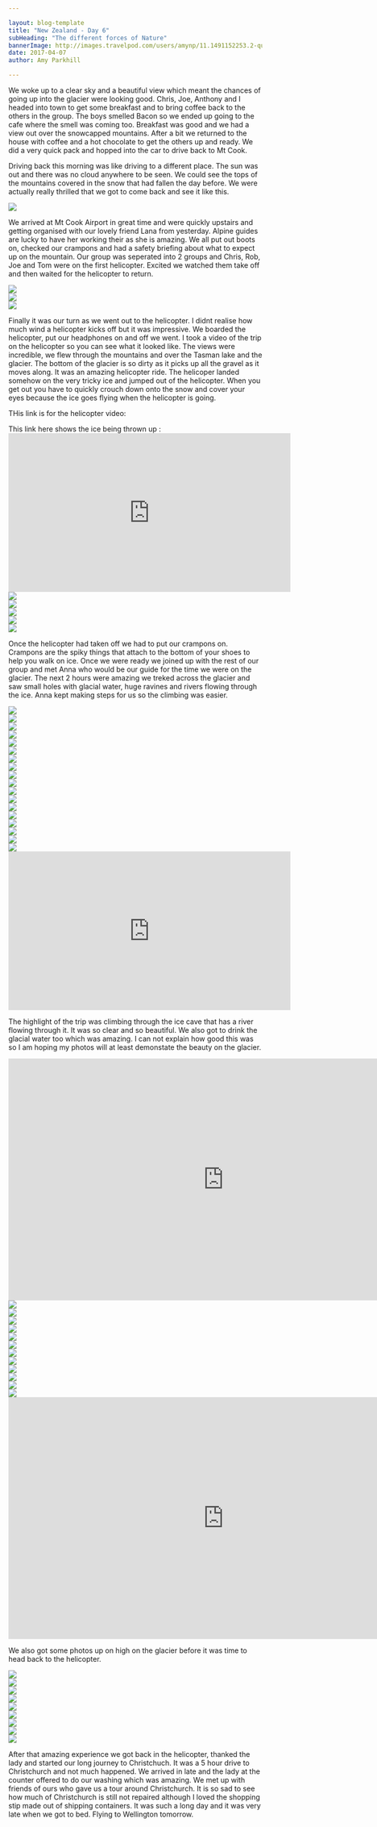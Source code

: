 ```yaml
---

layout: blog-template
title: "New Zealand - Day 6"
subHeading: "The different forces of Nature"
bannerImage: http://images.travelpod.com/users/amynp/11.1491152253.2-queenstown.jpg
date: 2017-04-07
author: Amy Parkhill

---
```


We woke up to a clear sky and a beautiful view which meant the chances of going up into the glacier were looking good. Chris, Joe, Anthony and I headed into town to get some breakfast and to bring coffee back to the others in the group. The boys smelled Bacon so we ended up going to the cafe where the smell was coming too. Breakfast was good and we had a view out over the snowcapped mountains. After a bit we returned to the house with coffee and a hot chocolate to get the others up and ready. We did a very quick pack and hopped into the car to drive back to Mt Cook. 

Driving back this morning was like driving to a different place. The sun was out and there was no cloud anywhere to be seen. We could see the tops of the mountains covered in the snow that had fallen the day before. We were actually really thrilled that we got to come back and see it like this. 

<div class="center-image"><img src="http://images.travelpod.com/users/amynp/11.1491683174.snow-mountains.jpg" /></div>

We arrived at Mt Cook Airport in great time and were quickly upstairs and getting organised with our lovely friend Lana from yesterday. Alpine guides are lucky to have her working their as she is amazing. We all put out boots on, checked our crampons and had a safety briefing about what to expect up on the mountain. Our group was seperated into 2 groups and Chris, Rob, Joe and Tom were on the first helicopter. Excited we watched them take off and then waited for the helicopter to return. 

<div class="center-image"><img src="http://images.travelpod.com/users/amynp/11.1491683174.hiking-boots.jpg" /></div>
<div class="center-image"><img src="http://images.travelpod.com/users/amynp/11.1491683174.chopper.jpg" /></div>
<div class="center-image"><img src="http://images.travelpod.com/users/amynp/11.1491683174.1st-group-going.jpg" /></div>

Finally it was our turn as we went out to the helicopter. I didnt realise how much wind a helicopter kicks off but it was impressive. We boarded the helicopter, put our headphones on and off we went. I took a video of the trip on the helicopter so you can see what it looked like. The views were incredible, we flew through the mountains and over the Tasman lake and the glacier. The bottom of the glacier is so dirty as it picks up all the gravel as it moves along. It was an amazing helicopter ride. The helicoper landed somehow on the very tricky ice and jumped out of the helicopter. When you get out you have to quickly crouch down onto the snow and cover your eyes because the ice goes flying when the helicopter is going. 

THis link is for the helicopter video: 
<div class="post-video">                               </div>
This link here shows the ice being thrown up : 

<div class="post-video"> <iframe width="560" height="315" src="https://www.youtube.com/embed/rhocAMdeqY8" frameborder="0" allowfullscreen></iframe>    </div>

<div class="center-image"><img src="http://images.travelpod.com/users/amynp/11.1491683174.us-in-helicopter.jpg" /></div>
<div class="center-image"><img src="http://images.travelpod.com/users/amynp/11.1491683174.landing.jpg" /></div>
<div class="center-image"><img src="http://images.travelpod.com/users/amynp/11.1491683174.ice.jpg" /></div>
<div class="center-image"><img src="http://images.travelpod.com/users/amynp/11.1491683174.putting-on-crampons.jpg" /></div>
<div class="center-image"><img src="http://images.travelpod.com/users/amynp/11.1491683174.anth-on-glacier.jpg" /></div>

Once the helicopter had taken off we had to put our crampons on. Crampons are the spiky things that attach to the bottom of your shoes to help you walk on ice. Once we were ready we joined up with the rest of our group and met Anna who would be our guide for the time we were on the glacier. The next 2 hours were amazing we treked across the glacier and saw small holes with glacial water, huge ravines and rivers flowing through the ice. Anna kept making steps for us so the climbing was easier. 

<div class="center-image"><img src="http://images.travelpod.com/users/amynp/11.1491683174.steve-and-guide.jpg" /></div>
<div class="center-image"><img src="http://images.travelpod.com/users/amynp/11.1491683174.glacier.jpg" /></div>
<div class="center-image"><img src="http://images.travelpod.com/users/amynp/11.1491683174.pickign.jpg" /></div>
<div class="center-image"><img src="http://images.travelpod.com/users/amynp/11.1491683174.1-glacier.jpg" /></div>
<div class="center-image"><img src="http://images.travelpod.com/users/amynp/11.1491683174.2-glacier.jpg" /></div>
<div class="center-image"><img src="http://images.travelpod.com/users/amynp/11.1491683174.mountains-on-glacier.jpg" /></div>
<div class="center-image"><img src="http://images.travelpod.com/users/amynp/11.1491683174.so-pretty.jpg" /></div>
<div class="center-image"><img src="http://images.travelpod.com/users/amynp/11.1491683174.3-glacier.jpg" /></div>
<div class="center-image"><img src="http://images.travelpod.com/users/amynp/11.1491683174.glacier-river.jpg" /></div>
<div class="center-image"><img src="http://images.travelpod.com/users/amynp/11.1491683174.on-glacier.jpg" /></div>
<div class="center-image"><img src="http://images.travelpod.com/users/amynp/11.1491683174.anth-and-chris-on-glacier.jpg" /></div>
<div class="center-image"><img src="http://images.travelpod.com/users/amynp/11.1491683174.clear-ice.jpg" /></div>
<div class="center-image"><img src="http://images.travelpod.com/users/amynp/11.1491683174.1-clear-ice.jpg" /></div>
<div class="center-image"><img src="http://images.travelpod.com/users/amynp/11.1491683174.hiking.jpg" /></div>
<div class="center-image"><img src="http://images.travelpod.com/users/amynp/11.1491683174.anthony.jpg" /></div>
<div class="center-image"><img src="http://images.travelpod.com/users/amynp/11.1491683174.us-on-glacier.jpg" /></div>
<div class="center-image"><img src="http://images.travelpod.com/users/amynp/11.1491683174.amy-on-glacier.jpg" /></div>
<div class="center-image"><img src="http://images.travelpod.com/users/amynp/11.1491683174.holes-in-ice.jpg" /></div>


<div class="post-video"> <iframe width="560" height="315" src="https://www.youtube.com/embed/mNHZuZd9X9U" frameborder="0" allowfullscreen></iframe> </div>


The highlight of the trip was climbing through the ice cave that has a river flowing through it. It was so clear and so beautiful. We also got to drink the glacial water too which was amazing. I can not explain how good this was so I am hoping my photos will at least demonstate the beauty on the glacier. 
<div class="post-video"> <iframe width="854" height="480" src="https://www.youtube.com/embed/ZO1ZvQxC2c8" frameborder="0" allowfullscreen></iframe> </div>

<div class="center-image"><img src="http://images.travelpod.com/users/amynp/11.1491683174.anth-in-blue-cave.jpg" /></div>
<div class="center-image"><img src="http://images.travelpod.com/users/amynp/11.1491683174.chris-in-blue-cave.jpg" /></div>
<div class="center-image"><img src="http://images.travelpod.com/users/amynp/11.1491683174.me-in-ice-cave.jpg" /></div>
<div class="center-image"><img src="http://images.travelpod.com/users/amynp/11.1491683174.1-ice-cave.jpg" /></div>
<div class="center-image"><img src="http://images.travelpod.com/users/amynp/11.1491683174.2-ice-cave.jpg" /></div>
<div class="center-image"><img src="http://images.travelpod.com/users/amynp/11.1491683174.steve-in-ice-cave.jpg" /></div>
<div class="center-image"><img src="http://images.travelpod.com/users/amynp/11.1491683174.hiking-through-cave.jpg" /></div>
<div class="center-image"><img src="http://images.travelpod.com/users/amynp/11.1491683174.me-in-cave.jpg" /></div>
<div class="center-image"><img src="http://images.travelpod.com/users/amynp/11.1491683174.cave.jpg" /></div>
<div class="center-image"><img src="http://images.travelpod.com/users/amynp/11.1491683174.climbing-out.jpg" /></div>
<div class="center-image"><img src="http://images.travelpod.com/users/amynp/11.1491683174.anthony-mountaineer.jpg" /></div>
<div class="center-image"><img src="http://images.travelpod.com/users/amynp/11.1491683174.amy-mountaineer.jpg" /></div>


<div class="post-video"> <iframe width="854" height="480" src="https://www.youtube.com/embed/HXlLaRO8dss" frameborder="0" allowfullscreen></iframe>   </div>

We also got some photos up on high on the glacier before it was time to head back to the helicopter. 

<div class="center-image"><img src="http://images.travelpod.com/users/amynp/11.1491683174.glacial-hole.jpg" /></div>
<div class="center-image"><img src="http://images.travelpod.com/users/amynp/11.1491683174.river.jpg" /></div>
<div class="center-image"><img src="http://images.travelpod.com/users/amynp/11.1491683174.making-steps.jpg" /></div>
<div class="center-image"><img src="http://images.travelpod.com/users/amynp/11.1491683174.anth-resting.jpg" /></div>
<div class="center-image"><img src="http://images.travelpod.com/users/amynp/11.1491683174.amy-resting.jpg" /></div>
<div class="center-image"><img src="http://images.travelpod.com/users/amynp/11.1491683174.drinking-glacial-water.jpg" /></div>
<div class="center-image"><img src="http://images.travelpod.com/users/amynp/11.1491683174.us-on-mt-cook.jpg" /></div>
<div class="center-image"><img src="http://images.travelpod.com/users/amynp/11.1491683174.us-on-the-glacier.jpg" /></div>
<div class="center-image"><img src="http://images.travelpod.com/users/amynp/11.1491683174.1-us-on-the-glacier.jpg" /></div>

After that amazing experience we got back in the helicopter, thanked the lady and started our long journey to Christchuch. It was a 5 hour drive to Christchurch and not much happened. We arrived in late and the lady at the counter offered to do our washing which was amazing. We met up with friends of ours who gave us a tour around Christchurch. It is so sad to see how much of Christchurch is still not repaired although I loved the shopping stip made out of shipping containers. It was such a long day and it was very late when we got to bed. Flying to Wellington tomorrow. 


